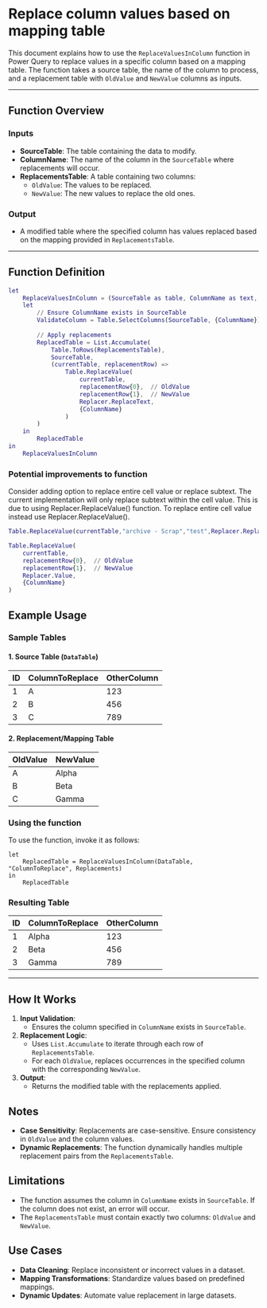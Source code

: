 # Replace column values based on mapping table

This document explains how to use the `ReplaceValuesInColumn` function in Power Query to replace values in a specific column based on a mapping table. The function takes a source table, the name of the column to process, and a replacement table with `OldValue` and `NewValue` columns as inputs.

---

## Function Overview

### Inputs
- **SourceTable**: The table containing the data to modify.
- **ColumnName**: The name of the column in the `SourceTable` where replacements will occur.
- **ReplacementsTable**: A table containing two columns:
  - `OldValue`: The values to be replaced.
  - `NewValue`: The new values to replace the old ones.

### Output
- A modified table where the specified column has values replaced based on the mapping provided in `ReplacementsTable`.

---

## Function Definition

```m
let
    ReplaceValuesInColumn = (SourceTable as table, ColumnName as text, ReplacementsTable as table) =>
    let
        // Ensure ColumnName exists in SourceTable
        ValidateColumn = Table.SelectColumns(SourceTable, {ColumnName}),
        
        // Apply replacements
        ReplacedTable = List.Accumulate(
            Table.ToRows(ReplacementsTable),
            SourceTable,
            (currentTable, replacementRow) =>
                Table.ReplaceValue(
                    currentTable,
                    replacementRow{0},  // OldValue
                    replacementRow{1},  // NewValue
                    Replacer.ReplaceText,
                    {ColumnName}
                )
        )
    in
        ReplacedTable
in
    ReplaceValuesInColumn
```
### Potential improvements to function
Consider adding option to replace entire cell value or replace subtext. The current implementation will only replace subtext within the cell value. This is due to using Replacer.ReplaceValue() function. To replace entire cell value instead use Replacer.ReplaceValue().

```m
Table.ReplaceValue(currentTable,"archive - Scrap","test",Replacer.ReplaceValue,{"Agile.Lifecycle Phase.Category"})

Table.ReplaceValue(
    currentTable,
    replacementRow{0},  // OldValue
    replacementRow{1},  // NewValue
    Replacer.Value,
    {ColumnName}
)
```

## Example Usage

### Sample Tables

#### 1. Source Table (`DataTable`)


| ID   | ColumnToReplace | OtherColumn |
|------|-----------------|-------------|
| 1    | A               | 123         |
| 2    | B               | 456         |
| 3    | C               | 789         |


#### 2. Replacement/Mapping Table


| OldValue | NewValue |
|----------|----------|
| A        | Alpha    |
| B        | Beta     |
| C        | Gamma    |



### Using the function

To use the function, invoke it as follows:

``` powerquery
let
    ReplacedTable = ReplaceValuesInColumn(DataTable, "ColumnToReplace", Replacements)
in
    ReplacedTable
 ```


### Resulting Table


| ID   | ColumnToReplace | OtherColumn |
|------|-----------------|-------------|
| 1    | Alpha           | 123         |
| 2    | Beta            | 456         |
| 3    | Gamma           | 789         |


----------

## How It Works

1.  **Input Validation**:
    -   Ensures the column specified in `ColumnName` exists in `SourceTable`.
2.  **Replacement Logic**:
    -   Uses `List.Accumulate` to iterate through each row of `ReplacementsTable`.
    -   For each `OldValue`, replaces occurrences in the specified column with the corresponding `NewValue`.
3.  **Output**:
    -   Returns the modified table with the replacements applied.


## Notes

-   **Case Sensitivity**: Replacements are case-sensitive. Ensure consistency in `OldValue` and the column values.
-   **Dynamic Replacements**: The function dynamically handles multiple replacement pairs from the `ReplacementsTable`.


## Limitations

-   The function assumes the column in `ColumnName` exists in `SourceTable`. If the column does not exist, an error will occur.
-   The `ReplacementsTable` must contain exactly two columns: `OldValue` and `NewValue`.


## Use Cases

-   **Data Cleaning**: Replace inconsistent or incorrect values in a dataset.
-   **Mapping Transformations**: Standardize values based on predefined mappings.
-   **Dynamic Updates**: Automate value replacement in large datasets.

